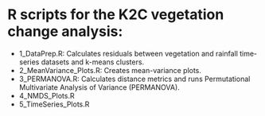 #  R scripts for the K2C vegetation change analysis:
- 1_DataPrep.R: Calculates residuals between vegetation and rainfall time-series datasets and k-means clusters.
- 2_MeanVariance_Plots.R: Creates mean-variance plots.
- 3_PERMANOVA.R: Calculates distance metrics and runs Permutational Multivariate Analysis of Variance (PERMANOVA).
- 4_NMDS_Plots.R
- 5_TimeSeries_Plots.R
